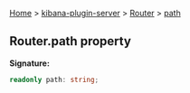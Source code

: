 [Home](./index) &gt; [kibana-plugin-server](./kibana-plugin-server.md) &gt; [Router](./kibana-plugin-server.router.md) &gt; [path](./kibana-plugin-server.router.path.md)

## Router.path property

<b>Signature:</b>

```typescript
readonly path: string;
```
